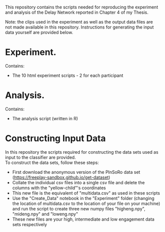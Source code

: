 This repository contains the scripts needed for reproducing the experiment and analysis of the Delay Network reported in Chapter 4 of my Thesis.

Note: the clips used in the experiment as well as the output data files are not made available in this repository. Instructions for generating the input data yourself are provided below.  

# Experiment. <br>
Contains:
  - The 10 html experiment scripts - 2 for each participant
  
# Analysis. <br>
Contains:
  - The analysis script (written in R)
  
# Constructing Input Data <br>
In this repository the scripts required for constructing the data sets used as input to the classifier are provided. <br> 
To construct the data sets, follow these steps:
  - First download the anonymous version of the PInSoRo data set (https://freeplay-sandbox.github.io/get-dataset)
  - Collate the individual csv files into a single csv file and delete the columns with the "yellow-child"'s coordinates
  - This new file is the equivalent of "multidata.csv" as used in these scripts
  - Use the "Create_Data" notebook in the "Experiment" folder (changing the location of multidata.csv to the location of your file on your machine) and run the script to create three new numpy files "higheng.npy", "mideng.npy" and "loweng.npy"
  - These new files are your high, intermediate and low engagement data sets respectively
